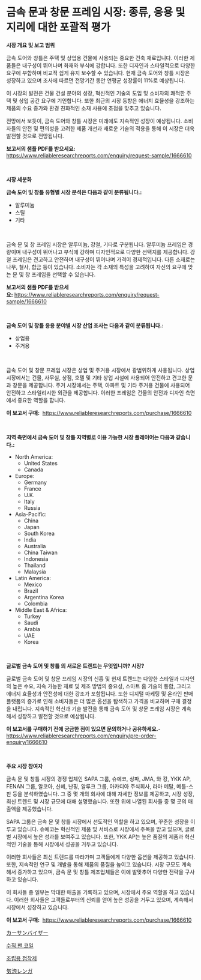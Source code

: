 <p><h1>금속 문과 창문 프레임 시장: 종류, 응용 및 지리에 대한 포괄적 평가</h1></p><p><strong>시장 개요 및 보고 범위</strong></p>
<p><p>금속 도어와 창틀은 주택 및 상업용 건물에 사용되는 중요한 건축 재료입니다. 이러한 제품들은 내구성이 뛰어나며 화재와 부식에 강합니다. 또한 디자인과 스타일적으로 다양한 요구에 부합하며 비교적 쉽게 유지 보수할 수 있습니다. 현재 금속 도어와 창틀 시장은 성장하고 있으며 조사에 따르면 전망기간 동안 연평균 성장률이 11%로 예상됩니다. </p><p>이 시장의 발전은 건물 건설 분야의 성장, 혁신적인 기술의 도입 및 소비자의 쾌적한 주택 및 상업 공간 요구에 기인합니다. 또한 최근의 시장 동향은 에너지 효율성을 강조하는 제품의 수요 증가와 환경 친화적인 소재 사용에 초점을 맞추고 있습니다.</p><p>전망에서 보듯이, 금속 도어와 창틀 시장은 미래에도 지속적인 성장이 예상됩니다. 소비자들의 안전 및 편의성을 고려한 제품 개선과 새로운 기술의 적용을 통해 이 시장은 더욱 발전할 것으로 전망됩니다.</p></p>
<p><strong>보고서의 샘플 PDF를 받으세요:</strong> <a href="https://www.reliableresearchreports.com/enquiry/request-sample/1666610">https://www.reliableresearchreports.com/enquiry/request-sample/1666610</a></p>
<p>&nbsp;</p>
<p><strong>시장 세분화</strong></p>
<p><strong>금속 도어 및 창틀 유형별 시장 분석은 다음과 같이 분류됩니다.:</strong></p>
<p><ul><li>알루미늄</li><li>스틸</li><li>기타</li></ul></p>
<p>&nbsp;</p>
<p><p>금속 문 및 창 프레임 시장은 알루미늄, 강철, 기타로 구분됩니다. 알루미늄 프레임은 경량이며 내구성이 뛰어나고 부식에 강하며 디자인적으로 다양한 선택지를 제공합니다. 강철 프레임은 견고하고 안전하며 내구성이 뛰어나며 가격이 경제적입니다. 다른 소재로는 나무, 철사, 합금 등이 있습니다. 소비자는 각 소재의 특성을 고려하여 자신의 요구에 맞는 문 및 창 프레임을 선택할 수 있습니다.</p></p>
<p><strong>보고서의 샘플 PDF를 받으세요:</strong>&nbsp;<a href="https://www.reliableresearchreports.com/enquiry/request-sample/1666610">https://www.reliableresearchreports.com/enquiry/request-sample/1666610</a></p>
<p>&nbsp;</p>
<p><strong> 금속 도어 및 창틀 응용 분야별 시장 산업 조사는 다음과 같이 분류됩니다.:</strong></p>
<p><ul><li>상업용</li><li>주거용</li></ul></p>
<p>&nbsp;</p>
<p><p>금속 도어 및 창문 프레임 시장은 상업 및 주거용 시장에서 광범위하게 사용됩니다. 상업 시장에서는 건물, 사무실, 상점, 호텔 및 기타 상업 시설에 사용되어 안전하고 견고한 문과 창문을 제공합니다. 주거 시장에서는 주택, 아파트 및 기타 주거용 건물에 사용되어 안전하고 스타일리시한 외관을 제공합니다. 이러한 프레임은 건물의 안전과 디자인 측면에서 중요한 역할을 합니다.</p></p>
<p><strong>이 보고서 구매:</strong>&nbsp; <a href="https://www.reliableresearchreports.com/purchase/1666610">https://www.reliableresearchreports.com/purchase/1666610</a></p>
<p>&nbsp;</p>
<p><strong>지역 측면에서 금속 도어 및 창틀 지역별로 이용 가능한 시장 플레이어는 다음과 같습니다.:</strong></p>
<p><ul>
    <li>
        North America:
        <ul>
            <li>United States</li>
            <li>Canada</li>
        </ul>
    </li>
    <li>
        Europe:
        <ul>
            <li>Germany</li>
            <li>France</li>
            <li>U.K.</li>
            <li>Italy</li>
            <li>Russia</li>
        </ul>
    </li>
    <li>
        Asia-Pacific:
        <ul>
            <li>China</li>
            <li>Japan</li>
            <li>South Korea</li>
            <li>India</li>
            <li>Australia</li>
            <li>China Taiwan</li>
            <li>Indonesia</li>
            <li>Thailand</li>
            <li>Malaysia</li>
        </ul>
    </li>
    <li>
        Latin America:
        <ul>
            <li>Mexico</li>
            <li>Brazil</li>
            <li>Argentina Korea</li>
            <li>Colombia</li>
        </ul>
    </li>
    <li>
        Middle East & Africa:
        <ul>
            <li>Turkey</li>
            <li>Saudi</li>
            <li>Arabia</li>
            <li>UAE</li>
            <li>Korea</li>
        </ul>
    </li>
    </ul></p>
<p>&nbsp;</p>
<p><strong>글로벌 금속 도어 및 창틀 의 새로운 트렌드는 무엇입니까? 시장?</strong></p>
<p><p>글로벌 금속 도어 및 창문 프레임 시장의 신흥 및 현재 트렌드는 다양한 스타일과 디자인의 높은 수요, 지속 가능한 재료 및 제조 방법의 중요성, 스마트 홈 기술의 통합, 그리고 에너지 효율성과 안전성에 대한 강조가 포함됩니다. 또한 디지털 마케팅 및 온라인 판매 플랫폼의 증가로 인해 소비자들은 더 많은 옵션을 탐색하고 가격을 비교하며 구매 결정을 내립니다. 지속적인 혁신과 기술 발전을 통해 금속 도어 및 창문 프레임 시장은 계속해서 성장하고 발전할 것으로 예상됩니다.</p></p>
<p><strong>이 보고서를 구매하기 전에 궁금한 점이 있으면 문의하거나 공유하세요.</strong>- <a href="https://www.reliableresearchreports.com/enquiry/pre-order-enquiry/1666610">https://www.reliableresearchreports.com/enquiry/pre-order-enquiry/1666610</a></p>
<p>&nbsp;</p>
<p><strong>주요 시장 참여자</strong></p>
<p><p>금속 문 및 창틀 시장의 경쟁 업체인 SAPA 그룹, 슈에코, 싱파, JMA, 와 캉, YKK AP, FENAN 그룹, 알코아, 신혜, 난핑, 알루크 그룹, 아카디아 주식회사, 라마 메탈, 메틀-스판 등을 분석하였습니다. 그 중 몇 개의 회사에 대해 자세한 정보를 제공하고, 시장 성장, 최신 트렌드 및 시장 규모에 대해 설명했습니다. 또한 위에 나열된 회사들 중 몇 곳의 매출액을 제공했습니다.</p><p>SAPA 그룹은 금속 문 및 창틀 시장에서 선도적인 역할을 하고 있으며, 꾸준한 성장을 이루고 있습니다. 슈에코는 혁신적인 제품 및 서비스로 시장에서 주목을 받고 있으며, 글로벌 시장에서 높은 성과를 보여주고 있습니다. 또한, YKK AP는 높은 품질의 제품과 혁신적인 기술을 통해 시장에서 성공을 거두고 있습니다.</p><p>이러한 회사들은 최신 트렌드를 따라가며 고객들에게 다양한 옵션을 제공하고 있습니다. 또한, 지속적인 연구 및 개발을 통해 제품의 품질을 높이고 있습니다. 시장 규모도 계속해서 증가하고 있으며, 금속 문 및 창틀 제조업체들은 이에 발맞추어 다양한 전략을 구사하고 있습니다.</p><p>이 회사들 중 일부는 막대한 매출을 기록하고 있으며, 시장에서 주요 역할을 하고 있습니다. 이러한 회사들은 고객들로부터의 신뢰를 얻어 높은 성공을 거두고 있으며, 계속해서 시장에서 성장하고 있습니다.</p></p>
<p><strong>이 보고서 구매:</strong>&nbsp;&nbsp;<a href="https://www.reliableresearchreports.com/purchase/1666610">https://www.reliableresearchreports.com/purchase/1666610</a></p>
<p><p><a href="https://github.com/zoetazuur/Market-Research-Report-List-1/blob/main/970161415229.md">カーサンバイザー</a></p><p><a href="https://medium.com/@mehereenadusoye/%EC%88%98%EC%A7%81-%ED%8C%AC-%EC%BD%9C%EB%A7%81-%EC%8B%9C%EC%9E%A5-%EB%B6%84%EC%84%9D-%EA%B8%80%EB%A1%9C%EB%B2%8C-%EC%82%B0%EC%97%85-%EC%A0%84%EB%A7%9D%EA%B3%BC-%EC%98%88%EC%B8%A1-2024%EB%85%84%EB%B6%80%ED%84%B0-2031%EB%85%84-140e5696ae53">수직 팬 코일</a></p><p><a href="https://medium.com/@flower89678/%EC%A1%B0%EB%A6%BD-%EC%A0%91%EC%B0%A9%EC%A0%9C-%EC%8B%9C%EC%9E%A5-%EC%8B%9C%EC%9E%A5-%EC%A0%90%EC%9C%A0%EC%9C%A8-%EC%8B%9C%EC%9E%A5-%EB%8F%99%ED%96%A5-%EB%B0%8F-%EB%AF%B8%EB%9E%98-%EC%84%B1%EC%9E%A5-%ED%83%90%EC%83%89-bf8e4584f660">조립용 접착제</a></p><p><a href="https://medium.com/@jewelardner5656/%E6%B0%97%E6%B3%A1%E3%83%AC%E3%83%B3%E3%82%AC%E5%B8%82%E5%A0%B4-%E3%82%BF%E3%82%A4%E3%83%97-%E3%82%A2%E3%83%97%E3%83%AA%E3%82%B1%E3%83%BC%E3%82%B7%E3%83%A7%E3%83%B3-%E5%9C%B0%E7%90%86%E3%81%AB%E3%82%88%E3%82%8B%E5%8C%85%E6%8B%AC%E7%9A%84%E8%A9%95%E4%BE%A1-018c53662544">気泡レンガ</a></p></p>
